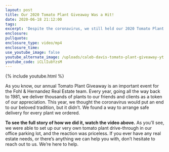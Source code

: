 ```yaml
---
layout: post
title: Our 2020 Tomato Plant Giveaway Was a Hit!
date: 2020-06-18 21:12:00
tags:
excerpt: 'Despite the coronavirus, we still held our 2020 Tomato Plant Giveaway.'
enclosure:
pullquote:
enclosure_type: video/mp4
enclosure_time:
use_youtube_image: false
youtube_alternate_image: /uploads/caleb-davis-tomato-plant-giveaway-yt.jpg
youtube_code: iCLlIubYzsM
---
```


{% include youtube.html %}

As you know, our annual Tomato Plant Giveaway is an important event for the Fohl & Hernandez Real Estate team. Every year, going all the way back to 1981, we deliver thousands of plants to our friends and clients as a token of our appreciation. This year, we thought the coronavirus would put an end to our beloved tradition, but it didn’t. We found a way to arrange safe delivery for every plant we ordered.&nbsp;

**To see the full story of how we did it, watch the video above.** As you’ll see, we were able to set up our very own tomato plant drive-through in our office parking lot, and the reaction was priceless. If you ever have any real estate needs, or there’s anything we can help you with, don’t hesitate to reach out to us. We’re here to help.&nbsp;